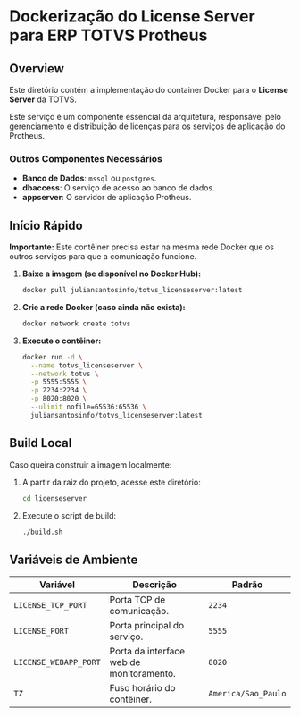 # Dockerização do License Server para ERP TOTVS Protheus

## Overview

Este diretório contém a implementação do container Docker para o **License Server** da TOTVS.

Este serviço é um componente essencial da arquitetura, responsável pelo gerenciamento e distribuição de licenças para os serviços de aplicação do Protheus.

### Outros Componentes Necessários

*   **Banco de Dados**: `mssql` ou `postgres`.
*   **dbaccess**: O serviço de acesso ao banco de dados.
*   **appserver**: O servidor de aplicação Protheus.

## Início Rápido

**Importante:** Este contêiner precisa estar na mesma rede Docker que os outros serviços para que a comunicação funcione.

1.  **Baixe a imagem (se disponível no Docker Hub):**
    ```bash
    docker pull juliansantosinfo/totvs_licenseserver:latest
    ```

2.  **Crie a rede Docker (caso ainda não exista):**
    ```bash
    docker network create totvs
    ```

3.  **Execute o contêiner:**
    ```bash
    docker run -d \
      --name totvs_licenseserver \
      --network totvs \
      -p 5555:5555 \
      -p 2234:2234 \
      -p 8020:8020 \
      --ulimit nofile=65536:65536 \
      juliansantosinfo/totvs_licenseserver:latest
    ```

## Build Local

Caso queira construir a imagem localmente:

1.  A partir da raiz do projeto, acesse este diretório:
    ```bash
    cd licenseserver
    ```

2.  Execute o script de build:
    ```bash
    ./build.sh
    ```

## Variáveis de Ambiente

| Variável | Descrição | Padrão |
|---|---|---|
| `LICENSE_TCP_PORT` | Porta TCP de comunicação. | `2234` |
| `LICENSE_PORT` | Porta principal do serviço. | `5555` |
| `LICENSE_WEBAPP_PORT`| Porta da interface web de monitoramento. | `8020` |
| `TZ` | Fuso horário do contêiner. | `America/Sao_Paulo` |

